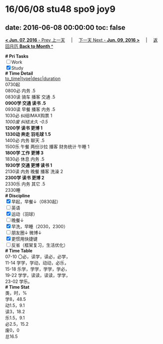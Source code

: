 # 16/06/08 stu48 spo9 joy9

date: 2016-06-08 00:00:00
toc: false
---
[**< Jun. 07, 2016** - Prev 上一天](/lifelogs/2016/06/d07.md) &nbsp; &nbsp; | &nbsp; &nbsp; [下一天 Next - **Jun. 09, 2016 >**](/lifelogs/2016/06/d09.md) &nbsp; &nbsp; |  &nbsp; &nbsp; [返回月历 **Back to Month ^**](/lifelogs/2016/06/index.md)
<br/><div><b># Pri Tasks</b></div><div><input type="checkbox"/>Work</div><div><input checked="true" type="checkbox"/>Study</div><div><b># Time Detail</b></div><div><u>to_time|type|desc|duration</u></div><div>0730起</div><div>0800必 内务 .5</div><div>0830读 骑车 播客 交通 .5</div><div><b>0900学 交通 读书 .5</b></div><div>0930读 早餐 播客 内务 .5</div><div>1030必 纠结IMAX购票 1</div><div><i>1000废 纠结太久 -0.5</i></div><div><b>1200学 读书 更博 1</b></div><div><b>1330动 奔走 羽毛球 1.5</b></div><div>1400必 内务 聊天 .5</div><div>1500乐 午餐 两份沙拉 播客 财务统计 午睡 1</div><div><b>1800学 工作 更博 3</b></div><div>1830必 休息 内务 .5</div><div><b>1930学 交通 更博 读书 1</b></div><div>2130读 内务 晚餐 播客 洗澡 2</div><div><b>2300学 读书 更博 2</b></div><div>2330乐 内务 其它 .5</div><div>2330睡</div><div><b># Discipline</b></div><div><input checked="true" type="checkbox"/>早起，早餐↓（0830起）</div><div><input type="checkbox"/>英语</div><div><input checked="true" type="checkbox"/>运动（羽球）</div><div><input type="checkbox"/>晚餐↓</div><div><input checked="true" type="checkbox"/>早洗，早睡（2030，2300）</div><div><b><input type="checkbox"/></b>朋友圈↓ 微博↓</div><div><input checked="true" type="checkbox"/>更惯用快捷键</div><div><input type="checkbox"/>反省（框架复习，生活优化）</div><div><b># Time Table</b></div><div>07-10 〇必，读学，读必，必学，</div><div>11-14 学学，学动，动动，必乐，</div><div>15-18 乐学，学学，学学，学必，</div><div>19-22 学学，读读，读读，学学，</div><div>23-02 学乐。</div><div><b># Time Stat</b></div><div>类，时，%</div><div>学8，48.5</div><div>动1.5，9.1</div><div>读3，18.2</div><div>乐1.5，9.1</div><div>必2.5，15.2</div><div>废0，0</div><div>总16.5</div>
